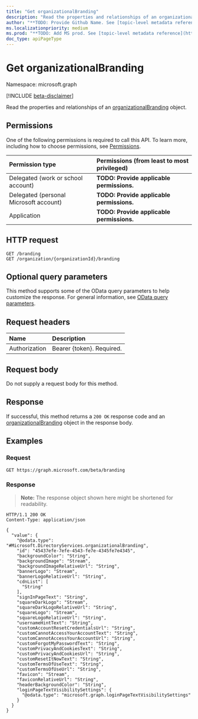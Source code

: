 ```yaml
---
title: "Get organizationalBranding"
description: "Read the properties and relationships of an organizationalBranding object."
author: "**TODO: Provide Github Name. See [topic-level metadata reference](https://msgo.azurewebsites.net/add/document/guidelines/metadata.html#topic-level-metadata)**"
ms.localizationpriority: medium
ms.prod: "**TODO: Add MS prod. See [topic-level metadata reference](https://msgo.azurewebsites.net/add/document/guidelines/metadata.html#topic-level-metadata)**"
doc_type: apiPageType
---
```


# Get organizationalBranding
Namespace: microsoft.graph

[!INCLUDE [beta-disclaimer](../../includes/beta-disclaimer.md)]

Read the properties and relationships of an [organizationalBranding](../resources/organizationalbranding.md) object.

## Permissions
One of the following permissions is required to call this API. To learn more, including how to choose permissions, see [Permissions](/graph/permissions-reference).

|Permission type|Permissions (from least to most privileged)|
|:---|:---|
|Delegated (work or school account)|**TODO: Provide applicable permissions.**|
|Delegated (personal Microsoft account)|**TODO: Provide applicable permissions.**|
|Application|**TODO: Provide applicable permissions.**|

## HTTP request

<!-- {
  "blockType": "ignored"
}
-->
``` http
GET /branding
GET /organization/{organizationId}/branding
```

## Optional query parameters
This method supports some of the OData query parameters to help customize the response. For general information, see [OData query parameters](/graph/query-parameters).

## Request headers
|Name|Description|
|:---|:---|
|Authorization|Bearer {token}. Required.|

## Request body
Do not supply a request body for this method.

## Response

If successful, this method returns a `200 OK` response code and an [organizationalBranding](../resources/organizationalbranding.md) object in the response body.

## Examples

### Request
<!-- {
  "blockType": "request",
  "name": "get_organizationalbranding"
}
-->
``` http
GET https://graph.microsoft.com/beta/branding
```


### Response
>**Note:** The response object shown here might be shortened for readability.
<!-- {
  "blockType": "response",
  "truncated": true,
  "@odata.type": "Microsoft.DirectoryServices.organizationalBranding"
}
-->
``` http
HTTP/1.1 200 OK
Content-Type: application/json

{
  "value": {
    "@odata.type": "#Microsoft.DirectoryServices.organizationalBranding",
    "id": "45437efe-7efe-4543-fe7e-4345fe7e4345",
    "backgroundColor": "String",
    "backgroundImage": "Stream",
    "backgroundImageRelativeUrl": "String",
    "bannerLogo": "Stream",
    "bannerLogoRelativeUrl": "String",
    "cdnList": [
      "String"
    ],
    "signInPageText": "String",
    "squareDarkLogo": "Stream",
    "squareDarkLogoRelativeUrl": "String",
    "squareLogo": "Stream",
    "squareLogoRelativeUrl": "String",
    "usernameHintText": "String",
    "customAccountResetCredentialsUrl": "String",
    "customCannotAccessYourAccountText": "String",
    "customCannotAccessYourAccountUrl": "String",
    "customForgotMyPasswordText": "String",
    "customPrivacyAndCookiesText": "String",
    "customPrivacyAndCookiesUrl": "String",
    "customResetItNowText": "String",
    "customTermsOfUseText": "String",
    "customTermsOfUseUrl": "String",
    "favicon": "Stream",
    "faviconRelativeUrl": "String",
    "headerBackgroundColor": "String",
    "loginPageTextVisibilitySettings": {
      "@odata.type": "microsoft.graph.loginPageTextVisibilitySettings"
    }
  }
}
```

